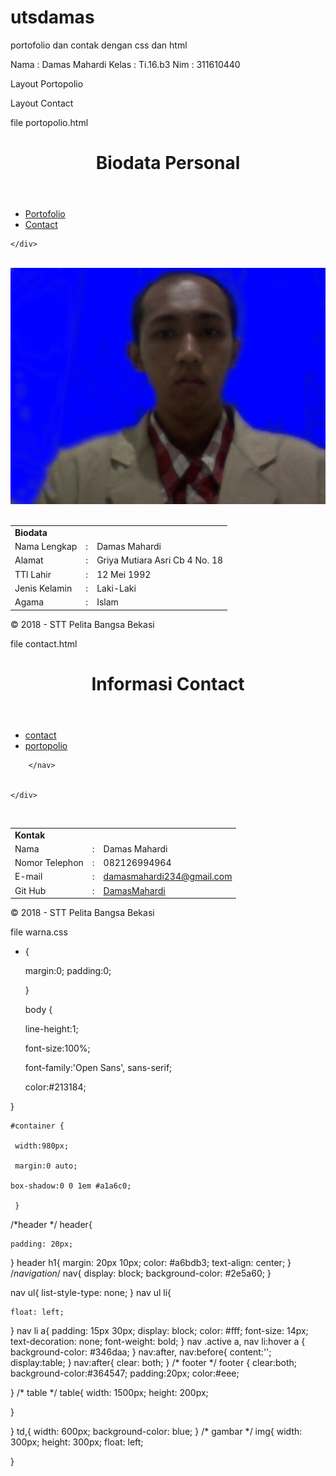 # utsdamas
portofolio dan contak dengan css dan html

Nama	: Damas Mahardi
Kelas	: Ti.16.b3
Nim	: 311610440

Layout Portopolio




Layout Contact
















file portopolio.html


<!DOCTYPE html>
<html lang="en">
<head>
	<title>profile</title>
<!-- Google Fonts -->
<link href="http://fonts.googleapis.com/css?
family=Open+Sans:300italic,400italic,400,700,600"rel="stylesheet" type="te
xt/css">
<link href="http://fonts.googleapis.com/css?
family=Open+Sans+Condensed:300,300italic,700" rel="stylesheet"type="text/c
ss">
<link href="warna.css" type="text/css" rel="stylesheet" />


</head>
<body>
	<div id="container">
		<header>
		<h1>Biodata Personal</h1>
		</header>
		<nav>
			<ul>
				<li class="active"><a href="portofolio.html" title="potofolio">Portofolio</a></li>
				<li><a href="contact.html" title="contact">Contact</a></li>
			</ul>
		</nav>
		
	</div>
<div><br>
	<div>
		<img src="Mahardi.jpg">
	</div><br>
	<table border="0">
		<tr>
 <td><b>Biodata</b></td>
 </tr>
 <tr>
 
 <td>Nama Lengkap</td>
 <td>:</td>
 <td>Damas Mahardi</td>
 </tr>
 <tr>
 <td>Alamat</td>
 <td>:</td>
 <td>Griya Mutiara Asri Cb 4 No. 18</td>
 </tr>
 <tr>
 <td>TTl Lahir</td>
 <td>:</td>
 <td>12 Mei 1992</td>
 </tr>
 <tr>
 <td>Jenis Kelamin</td>
 <td>:</td>
 <td>Laki-Laki</td>
 </tr>
 <tr>
 <td>Agama</td>
 <td>:</td>
 <td>Islam</td>
 </tr>
</table>
	<footer>
		<p>&copy; 2018 - STT Pelita Bangsa Bekasi</p>
	</footer>
</div>

</body>
</html>





























file contact.html

<!DOCTYPE html>
<html>
<head>
	<title>contact</title>
	<!-- Google Fonts -->
<link href="http://fonts.googleapis.com/css?
family=Open+Sans:300italic,400italic,400,700,600"rel="stylesheet" type="te
xt/css">
<link href="http://fonts.googleapis.com/css?
family=Open+Sans+Condensed:300,300italic,700" rel="stylesheet"type="text/c
ss">
<link href="warna.css" type="text/css" rel="stylesheet" />
</head>
<body>
	<div>
		<header>
			<h1>Informasi Contact</h1>
		</header>
		<nav>
			<ul>
				<li class="active"><a href="contact.html" title="contact">contact</a></li>
				<li><a href="portofolio.html" title="portofolio">portopolio</a></li>
			</ul>

		</nav>


	</div>

<div>
	
</div><br>

<table border="0">
	<tr>
 <td><b>Kontak</b></td>
 </tr>
 <tr>
 <td>Nama</td>
 <td>:</td>
 <td>Damas Mahardi</td>
 </tr>
 <tr>
 <td>Nomor Telephon</td>
 <td>:</td>
 <td>082126994964</td>
 </tr>
 <tr>
 <td>E-mail</td>
 <td>:</td>
 <td><a href="https://www.google.com/gmail/">damasmahardi234@gmail.com</a></td>
 </tr>
 <tr>
 <td>Git Hub</td>
 <td>:</td>
 <td><a href="https://github.com/DamasMahardi">DamasMahardi</a></td>
 </tr>
</table>
<footer>
		<p>&copy; 2018 - STT Pelita Bangsa Bekasi</p>
	</footer>
</body>
</html>






































file warna.css


* {

     margin:0;
     padding:0;

     }


     body {

     line-height:1;

     font-size:100%;

    font-family:'Open Sans', sans-serif;

     color:#213184;

 }



    #container {

     width:980px;

     margin:0 auto;

    box-shadow:0 0 1em #a1a6c0;

     }
/*header */
header{

    padding: 20px;
}
header h1{
    margin: 20px 10px;
    color: #a6bdb3;
    text-align: center;
}
/*navigation*/
nav{
    display: block;
    background-color: #2e5a60;
}

nav ul{
    list-style-type: none;
}
nav ul li{

    float: left;
}
nav li a{
padding: 15px 30px;
    display: block;
    color: #fff;
    font-size: 14px;
    text-decoration: none;
    font-weight: bold;
}
nav .active a,
nav li:hover a {
    background-color: #346daa;
}
nav:after, nav:before{
    content:'';
    display:table;
}
nav:after{
    clear: both;
}
/* footer */
footer {
clear:both;
background-color:#364547;
padding:20px;
color:#eee;

}
/* table */
table{
 width: 1500px;
 height: 200px;
    
}

}
td,{
    width: 600px;
    background-color: blue;
}
/* gambar */
img{
    width: 300px;
    height: 300px;
    float: left;

}

